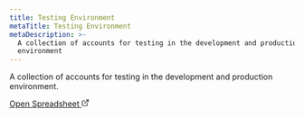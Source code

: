 ```yaml
---
title: Testing Environment
metaTitle: Testing Environment
metaDescription: >-
  A collection of accounts for testing in the development and production
  environment
---
```


A collection of accounts for testing in the development and production environment.

[Open Spreadsheet <svg xmlns="http://www.w3.org/2000/svg" width="14" height="14" viewBox="0 0 24 24" fill="none" stroke="currentColor" stroke-width="2" stroke-linecap="round" stroke-linejoin="round"><path d="M18 13v6a2 2 0 0 1-2 2H5a2 2 0 0 1-2-2V8a2 2 0 0 1 2-2h6"></path><polyline points="15 3 21 3 21 9"></polyline><line x1="10" y1="14" x2="21" y2="3"></line></svg>](https://docs.google.com/spreadsheets/d/1P-SnejuYkk3WOgL2JwPEsleUVSRRVzOzbWEUGnHsQh0/edit?usp=sharing)